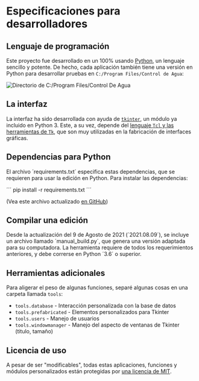 # Especificaciones para desarrolladores

## Lenguaje de programación

Este proyecto fue desarrollado en un 100% usando [Python](http://python.org), un lenguaje sencillo y potente. De hecho, cada aplicación
también tiene una versión en Python para desarrollar pruebas en `C:/Program Files/Control de Agua`: 

![Directorio de C:/Program Files/Control De Agua](https://controldeagua.github.io/ControlDeAgua-docs/programs_directory.png)

## La interfaz

La interfaz ha sido desarrollada con ayuda de [`tkinter`](https://docs.python.org/3.8/library/tkinter.html), un módulo ya incluido en Python 3. Este, a
su vez, depende del [lenguaje `Tcl` y las herramientas de `Tk`](https://tcl.tk/), que son muy utilizadas en la fabricación de interfaces gráficas.

## Dependencias para Python

El archivo ´requirements.txt´ especifica estas dependencias, que se requieren para usar la edición en Python. Para instalar las
dependencias:

´´´
pip install -r requirements.txt
´´´

\(Vea este archivo actualizado [en GitHub](http://github.com/ControlDeAgua/ControlDeAgua/blob/main/requirements.txt)\)

## Compilar una edición

Desde la actualización del 9 de Agosto de 2021 (´2021.08.09´), se incluye un archivo llamado ´manual_build.py´, que genera una versión adaptada
para su computadora. La herramienta requiere de todos los requerimientos anteriores, y debe correrse en Python ´3.6´ o superior.

## Herramientas adicionales

Para aligerar el peso de algunas funciones, separé algunas cosas en una carpeta llamada `tools`:

- `tools.database` - Interacción personalizada con la base de datos
- `tools.prefabricated` - Elementos personalizados para Tkinter
- `tools.users` - Manejo de usuarios
- `tools.windowmanager` - Manejo del aspecto de ventanas de Tkinter (titulo, tamaño)

## Licencia de uso

A pesar de ser "modificables", todas estas aplicaciones, funciones y módulos personalizados
están protegidas por [una licencia de MIT](http://github.com/DiddiLeija/ControlDeAgua/blob/main/LICENSE).
